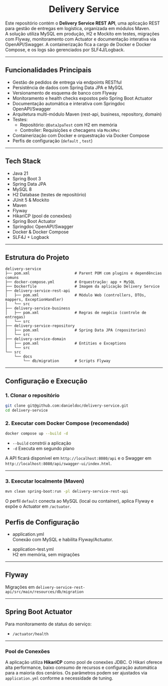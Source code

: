 # <center>Delivery Service</center>

Este repositório contém o **Delivery Service REST API**, uma aplicação REST para gestão de entregas em logística, organizada em módulos Maven. \
A solução utiliza MySQL em produção, H2 e Mockito em testes, migrações com Flyway, monitoramento com Actuator e documentação interativa via OpenAPI/Swagger. A containerização fica a cargo de Docker e Docker Compose, e os logs são gerenciados por SLF4J/Logback.

---

## Funcionalidades Principais

- Gestão de pedidos de entrega via endpoints RESTful
- Persistência de dados com Spring Data JPA e MySQL
- Versionamento de esquema de banco com Flyway
- Monitoramento e health checks expostos pelo Spring Boot Actuator
- Documentação automática e interativa com Springdoc OpenAPI/Swagger
- Arquitetura multi-módulo Maven (rest-api, business, repository, domain)
- Testes:
   - Repositório: `@DataJpaTest` com H2 em memória
   - Controller: Requisições e checagens via `MockMvc`
- Containerização com Docker e orquestração via Docker Compose
- Perfis de configuração (`default` , `test`)

---

## Tech Stack

- Java 21
- Spring Boot 3
- Spring Data JPA
- MySQL 8
- H2 Database (testes de repositório)
- JUnit 5 & Mockito
- Maven
- Flyway
- HikariCP (pool de conexões)
- Spring Boot Actuator
- Springdoc OpenAPI/Swagger
- Docker & Docker Compose
- SLF4J + Logback

---

## Estrutura do Projeto

```
delivery-service
├── pom.xml                    # Parent POM com plugins e dependências comuns
├── docker-compose.yml         # Orquestração: app + MySQL
├── Dockerfile                 # Imagem da aplicação Delivery Service
├── delivery-service-rest-api
│   ├── pom.xml                # Módulo Web (controllers, DTOs, mappers, ExceptionHandler)
│   └── src
├── delivery-service-business
│   ├── pom.xml                # Regras de negócio (controle de entregas)
│   └── src
├── delivery-service-repository
│   ├── pom.xml                # Spring Data JPA (repositories)
│   └── src
├── delivery-service-domain
│   ├── pom.xml                # Entities e Exceptions
│   └── src
└── src
    └── docs
        └── db/migration       # Scripts Flyway
```

---

## Configuração e Execução

### 1. Clonar o repositório

```bash
git clone git@github.com:danieldoc/delivery-service.git
cd delivery-service
```
### 2. Executar com Docker Compose (recomendado)

```bash
docker compose up --build -d
```

- `--build` constrói a aplicação
- `-d` Executa em segundo plano

A API ficará disponível em `http://localhost:8080/api` e o Swagger em `http://localhost:8080/api/swagger-ui/index.html`.

---

### 3. Executar localmente (Maven)

```bash
mvn clean spring-boot:run -pl delivery-service-rest-api
```

O perfil `default` conecta ao MySQL (local ou container), aplica Flyway e expõe o Actuator em `/actuator`.

## Perfis de Configuração

- application.yml  
  Conexão com MySQL e habilita Flyway/Actuator.

- application-test.yml  
  H2 em memória, sem migrações
---

## Flyway

Migrações em `delivery-service-rest-api/src/main/resources/db/migration`

---

## Spring Boot Actuator

Para monitoramento de status do serviço:

- `/actuator/health`

---

### Pool de Conexões

A aplicação utiliza **HikariCP** como pool de conexões JDBC. O Hikari oferece alta performance, baixo consumo de recursos e configuração automática para a maioria dos cenários. Os parâmetros podem ser ajustados via `application.yml` conforme a necessidade de tuning.